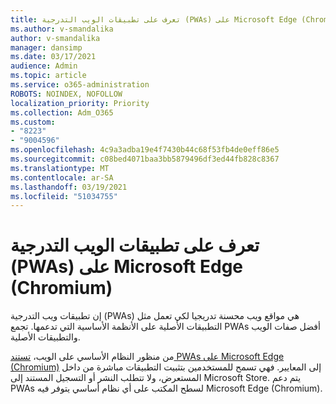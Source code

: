 ```yaml
---
title: تعرف على تطبيقات الويب التدرجية (PWAs) على Microsoft Edge (Chromium)
ms.author: v-smandalika
author: v-smandalika
manager: dansimp
ms.date: 03/17/2021
audience: Admin
ms.topic: article
ms.service: o365-administration
ROBOTS: NOINDEX, NOFOLLOW
localization_priority: Priority
ms.collection: Adm_O365
ms.custom:
- "8223"
- "9004596"
ms.openlocfilehash: 4c9a3adba19e4f7430b44c68f53fb4de0eff86e5
ms.sourcegitcommit: c08bed4071baa3bb5879496df3ed44fb828c8367
ms.translationtype: MT
ms.contentlocale: ar-SA
ms.lasthandoff: 03/19/2021
ms.locfileid: "51034755"
---
```

# <a name="learn-about-the-progressive-web-apps-pwas-on-microsoft-edge-chromium"></a>تعرف على تطبيقات الويب التدرجية (PWAs) على Microsoft Edge (Chromium)

إن تطبيقات ويب التدرجية (PWAs) هي مواقع ويب محسنة تدريجيا لكي تعمل مثل التطبيقات الأصلية على الأنظمة الأساسية التي تدعمها. تجمع PWAs أفضل صفات الويب والتطبيقات الأصلية.

من منظور النظام الأساسي على الويب، [تستند PWAs على Microsoft Edge (Chromium)](https://docs.microsoft.com/microsoft-edge/progressive-web-apps-chromium/#pwas-on-microsoft-edge-chromium) إلى المعايير. فهي تسمح للمستخدمين بتثبيت التطبيقات مباشرة من داخل المستعرض، ولا تتطلب النشر أو التسجيل المستند إلى Microsoft Store. يتم دعم PWAs لسطح المكتب على أي نظام أساسي يتوفر فيه Microsoft Edge (Chromium).
